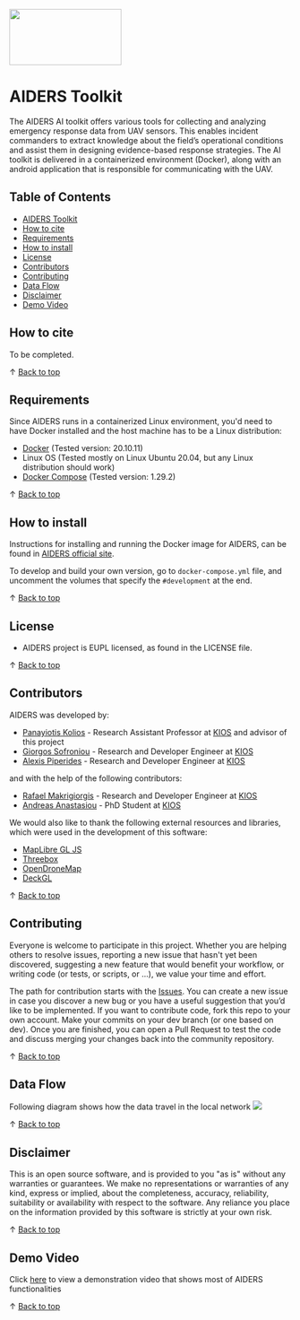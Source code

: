 


<a href="http://www.kios.ucy.ac.cy"><img src="https://www.kios.ucy.ac.cy/wp-content/uploads/2021/07/Logotype-KIOS.svg" width="200" height="100"/><a>


# AIDERS Toolkit


The AIDERS AI toolkit offers various tools for collecting and analyzing emergency response data from UAV sensors. This enables incident commanders to extract knowledge about the field’s operational conditions and assist them in designing evidence-based response strategies. The AI toolkit is delivered in a containerized environment (Docker), along with an android application that is responsible for communicating with the UAV.

## Table of Contents

- [AIDERS Toolkit](#aiders-toolkit)
- [How to cite](#how-to-cite)
- [Requirements](#requirements)
- [How to install](#how-to-install)
- [License](#license)
- [Contributors](#contributors)
- [Contributing](#contributing)
- [Data Flow](#data-flow)
- [Disclaimer](#disclaimer)
- [Demo Video](#demo-video)
  
## How to cite 

To be completed.

&uparrow; [Back to top](#table-of-contents)

## Requirements
Since AIDERS runs in a containerized Linux environment, you'd need to have Docker installed and the host machine has to be a Linux distribution:
* [Docker](https://docs.docker.com/engine/install/ubuntu/) (Tested version: 20.10.11)
* Linux OS  (Tested mostly on Linux Ubuntu 20.04, but any Linux distribution should work)
* [Docker Compose](https://www.digitalocean.com/community/tutorials/how-to-install-and-use-docker-compose-on-ubuntu-20-04) (Tested version: 1.29.2)

&uparrow; [Back to top](#table-of-contents)

## How to install

Instructions for installing and running the Docker image for AIDERS, can be found in [AIDERS official site](https://www.kios.ucy.ac.cy/aiders/aiders-ai-toolkit/).

To develop and build your own version, go to `docker-compose.yml` file, and uncomment the volumes that specify the `#development` at the end.

&uparrow; [Back to top](#table-of-contents)




## License

* AIDERS project is EUPL licensed, as found in the LICENSE file.

&uparrow; [Back to top](#table-of-contents)

## Contributors

AIDERS was developed by:
* [Panayiotis Kolios](https://www.kios.ucy.ac.cy/pkolios/) - Research Assistant Professor at [KIOS](http://www.kios.ucy.ac.cy/) and advisor of this project
*  [Giorgos Sofroniou](https://cy.linkedin.com/in/george-sofroniou-b78b001a9) - Research and Developer Engineer at [KIOS](http://www.kios.ucy.ac.cy/)
* [Alexis Piperides](https://cy.linkedin.com/in/alexis-piperides-aba303222) - Research and Developer Engineer at [KIOS](http://www.kios.ucy.ac.cy/)

and   with the help of the following contributors:
* [Rafael Makrigiorgis](https://cy.linkedin.com/in/rafael-makrigiorgis) - Research and Developer Engineer at [KIOS](http://www.kios.ucy.ac.cy/)
* [Andreas Anastasiou](https://cy.linkedin.com/in/rafael-makrigiorgis) - PhD Student at [KIOS](http://www.kios.ucy.ac.cy/)

We would also like to thank the following external resources and libraries, which were used in the development of this software:
* [MapLibre GL JS](https://github.com/maplibre/maplibre-gl-js)
* [Threebox](https://github.com/jscastro76/threebox)
* [OpenDroneMap](https://www.opendronemap.org/)
* [DeckGL](https://deck.gl/)

&uparrow; [Back to top](#table-of-contents)
## Contributing
Everyone is welcome to participate in this project. Whether you are helping others to resolve issues, reporting a new issue that hasn't yet been discovered, suggesting a new feature that would benefit your workflow, or writing code (or tests, or scripts, or ...), we value your time and effort.

The path for contribution starts with the [Issues](https://github.com/KIOS-Research/AIDERS/issues). You can create a new issue in case you discover a new bug or you have a useful suggestion that you’d like to be implemented. If you want to contribute code, fork this repo to your own account. Make your commits on your dev branch (or one based on dev). Once you are finished, you can open a Pull Request to test the code and discuss merging your changes back into the community repository.

&uparrow; [Back to top](#table-of-contents)

## Data Flow
Following diagram shows how the data travel in the local network
<a href="http://www.kios.ucy.ac.cy"><img src="https://www.kios.ucy.ac.cy/aiders/wp-content/uploads/2022/12/data_flow.png" width="auto" height="auto"/><a>

&uparrow; [Back to top](#table-of-contents)

## Disclaimer
This is an open source software, and is provided to you "as is" without any warranties or guarantees. We make no representations or warranties of any kind, express or implied, about the completeness, accuracy, reliability, suitability or availability with respect to the software. Any reliance you place on the information provided by this software is strictly at your own risk.

&uparrow; [Back to top](#table-of-contents)

## Demo Video

Click [here]( https://www.kios.ucy.ac.cy/aiders/d6-9-video-clip-on-trials-of-the-ai-toolkit-in-rpas-operation-for-emergency-response/) to view a demonstration video that shows most of AIDERS functionalities

&uparrow; [Back to top](#table-of-contents)
